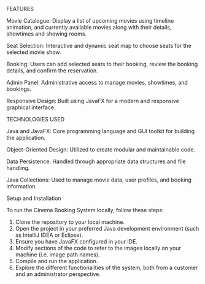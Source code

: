 FEATURES

Movie Catalogue: Display a list of upcoming movies using timeline animation, and currently available movies along with their details, showtimes and showing rooms.

Seat Selection: Interactive and dynamic seat map to choose seats for the selected movie show.

Booking: Users can add selected seats to their booking, review the booking details, and confirm the reservation.

Admin Panel: Administrative access to manage movies, showtimes, and bookings.

Responsive Design: Built using JavaFX for a modern and responsive graphical interface.




TECHNOLOGIES USED

Java and JavaFX: Core programming language and GUI toolkit for building the application.

Object-Oriented Design: Utilized to create modular and maintainable code.

Data Persistence: Handled through appropriate data structures and file handling.

Java Collections: Used to manage movie data, user profiles, and booking information.



Setup and Installation

To run the Cinema Booking System locally, follow these steps:

1. Clone the repository to your local machine.
2. Open the project in your preferred Java development environment (such as IntelliJ IDEA or Eclipse).
3. Ensure you have JavaFX configured in your IDE.
4. Modify sections of the code to refer to the images locally on your machine (i.e. image path names).
5. Compile and run the application.
6. Explore the different functionalities of the system, both from a customer and an administrator perspective.
